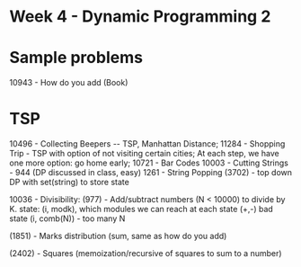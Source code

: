 Week 4 - Dynamic Programming 2
==============================

# Sample problems
10943 - How do you add (Book)

# TSP
10496 - Collecting Beepers -- TSP, Manhattan Distance;
11284 - Shopping Trip - TSP with option of not visiting certain cities;
        At each step, we have one more option: go home early;
10721 - Bar Codes
10003 - Cutting Strings - 944 (DP discussed in class, easy)
1261 - String Popping (3702) - top down DP with set(string) to store state

10036 - Divisibility: (977) - Add/subtract numbers (N < 10000) to divide by K.
        state: (i, modk), which modules we can reach at each state (+,-)
	bad state (i, comb(N)) - too many N

(1851) - Marks distribution (sum, same as how do you add)

(2402) - Squares (memoization/recursive of squares to sum to a number)